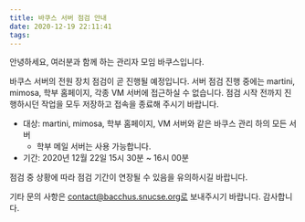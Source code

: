 ```yaml
---
title: 바쿠스 서버 점검 안내
date: 2020-12-19 22:11:41
tags:
---
```


안녕하세요, 여러분과 함께 하는 관리자 모임 바쿠스입니다.

바쿠스 서버의 전원 장치 점검이 곧 진행될 예정입니다. 서버 점검 진행 중에는 martini, mimosa, 학부 홈페이지, 각종 VM 서버에 접근하실 수 없습니다. 점검 시작 전까지 진행하시던 작업을 모두 저장하고 접속을 종료해 주시기 바랍니다.

* 대상: martini, mimosa, 학부 홈페이지, VM 서버와 같은 바쿠스 관리 하의 모든 서버
  - 학부 메일 서버는 사용 가능합니다.
* 기간: 2020년 12월 22일 15시 30분 ~ 16시 00분

점검 중 상황에 따라 점검 기간이 연장될 수 있음을 유의하시길 바랍니다.

기타 문의 사항은 contact@bacchus.snucse.org로 보내주시기 바랍니다. 감사합니다.